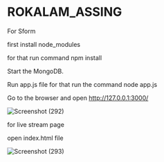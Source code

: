 # ROKALAM_ASSING

For Sform 

first install node_modules

for that run command npm install

Start the MongoDB.

Run app.js file
for that run the command  node app.js


Go to the browser and open http://127.0.0.1:3000/

![Screenshot (292)](https://user-images.githubusercontent.com/32640041/99939565-5f291300-2d90-11eb-97c5-1f3431286fb0.png)





for   live stream page

open index.html file 

![Screenshot (293)](https://user-images.githubusercontent.com/32640041/99939783-e1b1d280-2d90-11eb-9537-71b97116dbc2.png)

